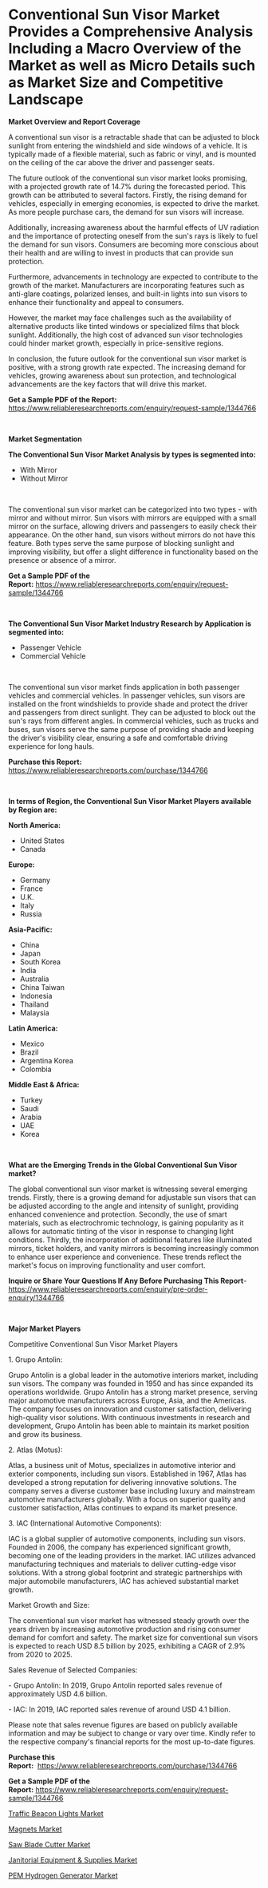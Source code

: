 <p><h1>Conventional Sun Visor Market Provides a Comprehensive Analysis Including a Macro Overview of the Market as well as Micro Details such as Market Size and Competitive Landscape</h1></p><p><strong>Market Overview and Report Coverage</strong></p>
<p><p>A conventional sun visor is a retractable shade that can be adjusted to block sunlight from entering the windshield and side windows of a vehicle. It is typically made of a flexible material, such as fabric or vinyl, and is mounted on the ceiling of the car above the driver and passenger seats.</p><p>The future outlook of the conventional sun visor market looks promising, with a projected growth rate of 14.7% during the forecasted period. This growth can be attributed to several factors. Firstly, the rising demand for vehicles, especially in emerging economies, is expected to drive the market. As more people purchase cars, the demand for sun visors will increase.</p><p>Additionally, increasing awareness about the harmful effects of UV radiation and the importance of protecting oneself from the sun's rays is likely to fuel the demand for sun visors. Consumers are becoming more conscious about their health and are willing to invest in products that can provide sun protection.</p><p>Furthermore, advancements in technology are expected to contribute to the growth of the market. Manufacturers are incorporating features such as anti-glare coatings, polarized lenses, and built-in lights into sun visors to enhance their functionality and appeal to consumers.</p><p>However, the market may face challenges such as the availability of alternative products like tinted windows or specialized films that block sunlight. Additionally, the high cost of advanced sun visor technologies could hinder market growth, especially in price-sensitive regions.</p><p>In conclusion, the future outlook for the conventional sun visor market is positive, with a strong growth rate expected. The increasing demand for vehicles, growing awareness about sun protection, and technological advancements are the key factors that will drive this market.</p></p>
<p><strong>Get a Sample PDF of the Report:</strong> <a href="https://www.reliableresearchreports.com/enquiry/request-sample/1344766">https://www.reliableresearchreports.com/enquiry/request-sample/1344766</a></p>
<p>&nbsp;</p>
<p><strong>Market Segmentation</strong></p>
<p><strong>The Conventional Sun Visor Market Analysis by types is segmented into:</strong></p>
<p><ul><li>With Mirror</li><li>Without Mirror</li></ul></p>
<p>&nbsp;</p>
<p><p>The conventional sun visor market can be categorized into two types - with mirror and without mirror. Sun visors with mirrors are equipped with a small mirror on the surface, allowing drivers and passengers to easily check their appearance. On the other hand, sun visors without mirrors do not have this feature. Both types serve the same purpose of blocking sunlight and improving visibility, but offer a slight difference in functionality based on the presence or absence of a mirror.</p></p>
<p><strong>Get a Sample PDF of the Report:</strong>&nbsp;<a href="https://www.reliableresearchreports.com/enquiry/request-sample/1344766">https://www.reliableresearchreports.com/enquiry/request-sample/1344766</a></p>
<p>&nbsp;</p>
<p><strong>The Conventional Sun Visor Market Industry Research by Application is segmented into:</strong></p>
<p><ul><li>Passenger Vehicle</li><li>Commercial Vehicle</li></ul></p>
<p>&nbsp;</p>
<p><p>The conventional sun visor market finds application in both passenger vehicles and commercial vehicles. In passenger vehicles, sun visors are installed on the front windshields to provide shade and protect the driver and passengers from direct sunlight. They can be adjusted to block out the sun's rays from different angles. In commercial vehicles, such as trucks and buses, sun visors serve the same purpose of providing shade and keeping the driver's visibility clear, ensuring a safe and comfortable driving experience for long hauls.</p></p>
<p><strong>Purchase this Report:</strong>&nbsp; <a href="https://www.reliableresearchreports.com/purchase/1344766">https://www.reliableresearchreports.com/purchase/1344766</a></p>
<p>&nbsp;</p>
<p><strong>In terms of Region, the Conventional Sun Visor Market Players available by Region are:</strong></p>
<p>
    <p> <strong> North America: </strong>
        <ul>
            <li>United States</li>
            <li>Canada</li>
        </ul>
        </p> 
    <p> <strong> Europe: </strong>
        <ul>
            <li>Germany</li>
            <li>France</li>
            <li>U.K.</li>
            <li>Italy</li>
            <li>Russia</li>
        </ul>
        </p> 
    <p> <strong> Asia-Pacific: </strong>
        <ul>
            <li>China</li>
            <li>Japan</li>
            <li>South Korea</li>
            <li>India</li>
            <li>Australia</li>
            <li>China Taiwan</li>
            <li>Indonesia</li>
            <li>Thailand</li>
            <li>Malaysia</li>
        </ul>
        </p> 
    <p> <strong> Latin America: </strong>
        <ul>
            <li>Mexico</li>
            <li>Brazil</li>
            <li>Argentina Korea</li>
            <li>Colombia</li>
        </ul>
        </p> 
    <p> <strong> Middle East & Africa: </strong>
        <ul>
            <li>Turkey</li>
            <li>Saudi</li>
            <li>Arabia</li>
            <li>UAE</li>
            <li>Korea</li>
        </ul>
    </p>
    </p>
<p>&nbsp;</p>
<p><strong>What are the Emerging Trends in the Global Conventional Sun Visor market?</strong></p>
<p><p>The global conventional sun visor market is witnessing several emerging trends. Firstly, there is a growing demand for adjustable sun visors that can be adjusted according to the angle and intensity of sunlight, providing enhanced convenience and protection. Secondly, the use of smart materials, such as electrochromic technology, is gaining popularity as it allows for automatic tinting of the visor in response to changing light conditions. Thirdly, the incorporation of additional features like illuminated mirrors, ticket holders, and vanity mirrors is becoming increasingly common to enhance user experience and convenience. These trends reflect the market's focus on improving functionality and user comfort.</p></p>
<p><strong>Inquire or Share Your Questions If Any Before Purchasing This Report</strong>- <a href="https://www.reliableresearchreports.com/enquiry/pre-order-enquiry/1344766">https://www.reliableresearchreports.com/enquiry/pre-order-enquiry/1344766</a></p>
<p>&nbsp;</p>
<p><strong>Major Market Players</strong></p>
<p><p>Competitive Conventional Sun Visor Market Players</p><p>1. Grupo Antolin:</p><p>Grupo Antolin is a global leader in the automotive interiors market, including sun visors. The company was founded in 1950 and has since expanded its operations worldwide. Grupo Antolin has a strong market presence, serving major automotive manufacturers across Europe, Asia, and the Americas. The company focuses on innovation and customer satisfaction, delivering high-quality visor solutions. With continuous investments in research and development, Grupo Antolin has been able to maintain its market position and grow its business.</p><p>2. Atlas (Motus):</p><p>Atlas, a business unit of Motus, specializes in automotive interior and exterior components, including sun visors. Established in 1967, Atlas has developed a strong reputation for delivering innovative solutions. The company serves a diverse customer base including luxury and mainstream automotive manufacturers globally. With a focus on superior quality and customer satisfaction, Atlas continues to expand its market presence.</p><p>3. IAC (International Automotive Components):</p><p>IAC is a global supplier of automotive components, including sun visors. Founded in 2006, the company has experienced significant growth, becoming one of the leading providers in the market. IAC utilizes advanced manufacturing techniques and materials to deliver cutting-edge visor solutions. With a strong global footprint and strategic partnerships with major automobile manufacturers, IAC has achieved substantial market growth.</p><p>Market Growth and Size:</p><p>The conventional sun visor market has witnessed steady growth over the years driven by increasing automotive production and rising consumer demand for comfort and safety. The market size for conventional sun visors is expected to reach USD 8.5 billion by 2025, exhibiting a CAGR of 2.9% from 2020 to 2025.</p><p>Sales Revenue of Selected Companies:</p><p>- Grupo Antolin: In 2019, Grupo Antolin reported sales revenue of approximately USD 4.6 billion.</p><p>- IAC: In 2019, IAC reported sales revenue of around USD 4.1 billion.</p><p>Please note that sales revenue figures are based on publicly available information and may be subject to change or vary over time. Kindly refer to the respective company's financial reports for the most up-to-date figures.</p></p>
<p><strong>Purchase this Report:</strong>&nbsp;&nbsp;<a href="https://www.reliableresearchreports.com/purchase/1344766">https://www.reliableresearchreports.com/purchase/1344766</a></p>
<p></p>
<p><strong>Get a Sample PDF of the Report:</strong>&nbsp;<a href="https://www.reliableresearchreports.com/enquiry/request-sample/1344766">https://www.reliableresearchreports.com/enquiry/request-sample/1344766</a></p>
<p><p><a href="https://github.com/Chiragrp22/Market-Research-Report-List-1/blob/main/traffic-beacon-lights-market.md">Traffic Beacon Lights Market</a></p><p><a href="https://medium.com/@amrutreliable23/magnets-market-analysis-its-cagr-market-segmentation-and-global-industry-overview-461211793a7e">Magnets Market</a></p><p><a href="https://www.linkedin.com/pulse/saw-blade-cutter-market-research-report-provides-thorough-wzpue/">Saw Blade Cutter Market</a></p><p><a href="https://medium.com/@sanjubabarp23/janitorial-equipment-amp-supplies-market-share-evolution-and-market-growth-trends-2023-2030-fadf77c49067">Janitorial Equipment & Supplies Market</a></p><p><a href="https://www.linkedin.com/pulse/pem-hydrogen-generator-market-research-report-unlocks-analysis-kruee/">PEM Hydrogen Generator Market</a></p></p>